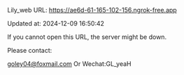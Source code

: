 Lily_web URL: https://ae6d-61-165-102-156.ngrok-free.app

Updated at: 2024-12-09 16:50:42

If you cannot open this URL, the server might be down.

Please contact: 

goley04@foxmail.com Or Wechat:GL_yeaH